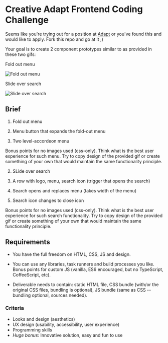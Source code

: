 # Creative Adapt Frontend Coding Challenge

Seems like you're trying out for a position at
[Adapt](https://adapt.dk/en) or you've found this and would like to
apply.  Fork this repo and go at it ;)

Your goal is to create 2 component prototypes similar to as provided in these two gifs:

Fold out menu

![Fold out menu](https://media.giphy.com/media/3o751PDdemBbux86n6/giphy.gif)

Slide over search

![Slide over search](https://media.giphy.com/media/l0HUhx2T0IWKQr2Ew/giphy.gif)

## Brief

1. Fold out menu

1. Menu button that expands the fold-out menu
2. Two level-accordeon menu

Bonus points for no images used (css-only). Think what is the best user experience for such menu. Try to copy design of the provided gif or create something of your own that would maintain the same functionality principle.

2. SLide over search

1. A row with logo, menu, search icon (trigger that opens the search)
2. Search opens and replaces menu (takes width of the menu)
3. Search icon changes to close icon

Bonus points for no images used (css-only). Think what is the best user experience for such search functionality. Try to copy design of the provided gif or create something of your own that would maintain the same functionality principle.

## Requirements

*   You have the full freedom on HTML, CSS, JS and design.

*   You can use any libraries, task runners and build processes you
    like. Bonus points for custom JS (vanilla, ES6 encouraged, but no
    TypeScript, CoffeeScript, etc).

*   Deliverable needs to contain: static HTML file, CSS bundle (with/or
    the original CSS files, bundling is optional), JS bundle (same as
    CSS -- bundling optional, sources needed).

### Criteria

*   Looks and design (aesthetics)
*   UX design (usability, accessibility, user experience)
*   Programming skills
*   _Huge bonus:_ Innovative solution, easy and fun to use

